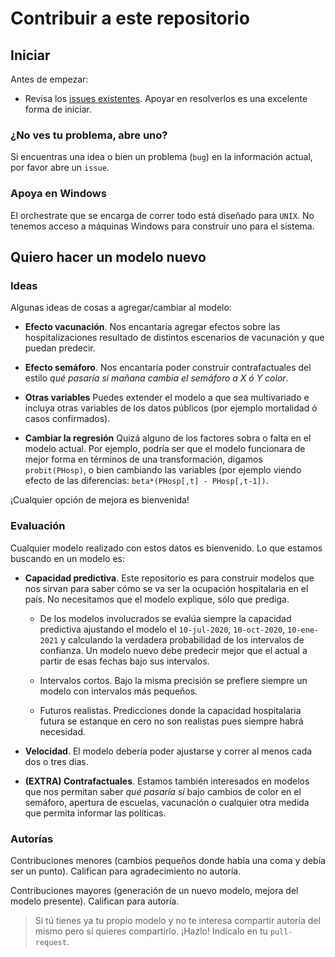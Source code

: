 # Contribuir a este repositorio 

## Iniciar

Antes de empezar:
- Revisa los [issues existentes](https://github.com/RodrigoZepeda/CapacidadHospitalariaMX/issues). Apoyar en resolverlos es una excelente forma de iniciar. 

### ¿No ves tu problema, abre uno?

Si encuentras una idea o bien un problema (`bug`) en la información actual, por favor abre un `issue`. 

### Apoya en Windows

El orchestrate que se encarga de correr todo está diseñado para `UNIX`. No tenemos acceso a máquinas Windows para construir uno para el sistema. 

## Quiero hacer un modelo nuevo

### Ideas
Algunas ideas de cosas a agregar/cambiar al modelo: 

- **Efecto vacunación**. Nos encantaría agregar efectos sobre las hospitalizaciones resultado de distintos escenarios de vacunación y que puedan predecir.

- **Efecto semáforo**. Nos encantaría poder construir contrafactuales del estilo _qué pasaría si mañana cambia el semáforo a X ó Y color_. 

- **Otras variables** Puedes extender el modelo a que sea multivariado e incluya otras variables de los datos públicos (por ejemplo mortalidad ó casos confirmados). 

- **Cambiar la regresión** Quizá alguno de los factores sobra o falta en el modelo actual. Por ejemplo, podría ser que el modelo funcionara de mejor forma en términos de una transformación, digamos `probit(PHosp)`, o bien cambiando las variables (por ejemplo viendo efecto de las diferencias: `beta*(PHosp[,t] - PHosp[,t-1])`. 

¡Cualquier opción de mejora es bienvenida!

### Evaluación
Cualquier modelo realizado con estos datos es bienvenido. Lo que estamos buscando en un modelo es:

- **Capacidad predictiva**. Este repositorio es para construir modelos que nos sirvan para saber cómo se va ser la ocupación hospitalaria en el país. No necesitamos que el modelo explique, sólo que prediga. 

    - De los modelos involucrados se evalúa siempre la capacidad predictiva ajustando el modelo el `10-jul-2020`, `10-oct-2020`, `10-ene-2021` y calculando la verdadera probabilidad de los intervalos de confianza. Un modelo nuevo debe predecir mejor que el actual a partir de esas fechas bajo sus intervalos.

    - Intervalos cortos. Bajo la misma precisión se prefiere siempre un modelo con intervalos más pequeños. 

    - Futuros realistas. Predicciones donde la capacidad hospitalaria futura se estanque en cero no son realistas pues siempre habrá necesidad.      

- **Velocidad**. El modelo debería poder ajustarse y correr al menos cada dos o tres días. 

- **(EXTRA) Contrafactuales**. Estamos también interesados en modelos que nos permitan saber _qué pasaría sí_ bajo cambios de color en el semáforo, apertura de escuelas, vacunación o cualquier otra medida que permita informar las políticas. 

### Autorías
Contribuciones menores (cambios pequeños donde había una coma y debía ser un punto). Califican para agradecimiento no autoría. 

Contribuciones mayores (generación de un nuevo modelo, mejora del modelo presente). Califican para autoría. 

> Si tú tienes ya tu propio modelo y no te interesa compartir autoría del mismo pero sí quieres compartirlo. ¡Hazlo! Indícalo en tu `pull-request`. 

